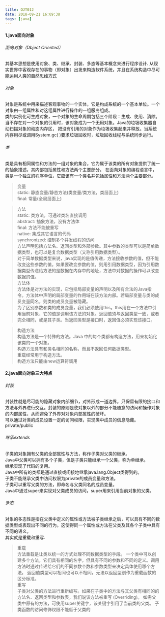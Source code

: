```yaml
---
title: OJT012
date: 2018-09-21 16:09:38
tags: [java]
---
```


#### 1.java面向对象
###### 面向对象（Object Oriented）<br>
其基本思想是使用对象、类、继承、封装、多态等基本概念来进行程序设计.
从现实世界中客观存在的事物（即对象）出发来构造软件系统，并且在系统构造中尽可能运用人类的自然思维方式

###### 对象<br>
对象是系统中用来描述客观事物的一个实体，它是构成系统的一个基本单位。一个对象由一组属性和对这组属性进行操作的一组服务组成。<br>
类的实例化可生成对象，一个对象的生命周期包括三个阶段：生成、使用、消除。
当不存在对一个对象的引用时，该对象成为一个无用对象。Java的垃圾收集器自动扫描对象的动态内存区，
把没有引用的对象作为垃圾收集起来并释放。当系统内存用尽或调用System.gc( )要求垃圾回收时，垃圾回收线程与系统同步运行。

###### 类<br>
类是具有相同属性和方法的一组对象的集合，它为属于该类的所有对象提供了统一的抽象描述，其内部包括属性和方法两个主要部分。
在面向对象的编程语言中，类是一个独立的程序单位，它应该有一个类名并包括属性和方法两个主要部分。<br>

>变量<br>
static: 静态变量/静态方法(类变量/类方法，类层面上)<br>
final: 常量(全局层面上)

> 方法<br>
static: 类方法，可通过类名直接调用<br>
abstract: 抽象方法，没有方法体<br>
final: 方法不能被重写<br>
native: 集成其它语言的代码<br>
synchronized: 控制多个并发线程的访问<br>
方法声明包括方法名、返回类型和外部参数。其中参数的类型可以是简单数据类型，也可以是复合数据类型（又称引用数据类型）。<br>
对于简单数据类型来说，java实现的是值传递，方法接收参数的值，但不能改变这些参数的值。如果要改变参数的值，则用引用数据类型，因为引用数据类型传递给方法的是数据在内存中的地址，方法中对数据的操作可以改变数据的值。<br>
	方法体<br>
	方法体是对方法的实现，它包括局部变量的声明以及所有合法的Java指令。方法体中声明的局部变量的作用域在该方法内部。若局部变量与类的成员变量同名，则类的成员变量被隐藏。<br>
	为了区别参数和类的成员变量，我们必须使用this。this用在一个方法中引用当前对象，它的值是调用该方法的对象。返回值须与返回类型一致，或者完全相同，或是其子类。当返回类型是接口时，返回值必须实现该接口。<br>

> 构造方法<br>
构造方法是一个特殊的方法。Java 中的每个类都有构造方法，用来初始化该类的一个对象。<br>
构造方法具有和类名相同的名称，而且不返回任何数据类型。<br>
重载经常用于构造方法。<br>
构造方法只能由new运算符调用<br>
<!-- more -->

#### 2.java面向对象三大特点
###### 封装<br>
封装性就是尽可能的隐藏对象内部细节，对外形成一道边界，只保留有限的接口和方法与外界进行交互。封装的原则是使对象以外的部分不能随意的访问和操作对象的内部属性，从而避免了外界对对象内部属性的破坏。<br>
可以通过对类的成员设置一定的访问权限，实现类中成员的信息隐藏。private/public<br>

###### 继承extends
子类的对象拥有父类的全部属性与方法，称作子类对父类的继承。<br>
Java中父类可以拥有多个子类，但是子类只能继承一个父类，称为单继承。<br>
继承实现了代码的复用。<br>
Java中所有的类都是通过直接或间接地继承java.lang.Object类得到的。<br>
子类不能继承父类中访问权限为private的成员变量和方法。<br>
子类可以重写父类的方法，即命名与父类同名的成员变量。<br>
Java中通过super来实现对父类成员的访问，super用来引用当前对象的父类。

###### 多态
对象的多态性是指在父类中定义的属性或方法被子类继承之后，可以具有不同的数据类型或表现出不同的行为。这使得同一个属性或方法在父类及其各个子类中具有不同的语义。<br>
其实就是重载和重写.<br>

  >重载<br>
	方法重载是让类以统一的方式处理不同数据类型的手段。
	一个类中可以创建多个方法，它们具有相同的名字，但具有不同的参数和不同的定义。调用方法时通过传递给它们的不同参数个数和参数类型来决定具体使用哪个方法。
	返回值类型可以相同也可以不相同，无法以返回型别作为重载函数的区分标准。<br>
  重写<br>
	子类对父类的方法进行重新编写。如果在子类中的方法与其父类有相同的的方法名、返回类型和参数表，我们说该方法被重写 (Overriding)。
	如需父类中原有的方法，可使用super关键字，该关键字引用了当前类的父类。
	子类函数的访问修饰权限不能低于父类的
